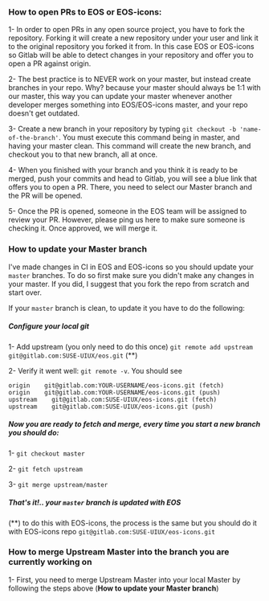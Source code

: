 ### How to open PRs to EOS or EOS-icons:

1- In order to open PRs in any open source project, you have to fork the repository. Forking it will create a new repository under your user and link it to the original repository you forked it from. In this case EOS or EOS-icons so Gitlab will be able to detect changes in your repository and offer you to open a PR against origin.

2- The best practice is to NEVER work on your master, but instead create branches in your repo. Why? because your master should always be 1:1 with our master, this way you can update your master whenever another developer merges something into EOS/EOS-icons master, and your repo doesn't get outdated.

3- Create a new branch in your repository by typing `git checkout -b 'name-of-the-branch'`. You must execute this command being in master, and having your master clean. This command will create the new branch, and checkout you to that new branch, all at once.

4- When you finished with your branch and you think it is ready to be merged, push your commits and head to Gitlab, you will see a blue link that offers you to open a PR. There, you need to select our Master branch and the PR will be opened.

5- Once the PR is opened, someone in the EOS team will be assigned to review your PR. However, please ping us here to make sure someone is checking it. Once approved, we will merge it.


### How to update your Master branch

I've made changes in CI in EOS and EOS-icons so you should update your `master` branches. To do so first make sure you didn't make any changes in your master. If you did, I suggest that you fork the repo from scratch and start over.

If your `master` branch is clean, to update it you have to do the following:

##### Configure your local git

1- Add upstream (you only need to do this once) `git remote add upstream git@gitlab.com:SUSE-UIUX/eos.git` (**)

2- Verify it went well: `git remote -v`. You should see

```
origin    git@gitlab.com:YOUR-USERNAME/eos-icons.git (fetch)
origin    git@gitlab.com:YOUR-USERNAME/eos-icons.git (push)
upstream    git@gitlab.com:SUSE-UIUX/eos-icons.git (fetch)
upstream    git@gitlab.com:SUSE-UIUX/eos-icons.git (push)
```

##### Now you are ready to fetch and merge, every time you start a new branch you should do:

1- `git checkout master`

2- `git fetch upstream`

3- `git merge upstream/master`

##### That's it!.. your `master` branch is updated with EOS

(**) to do this with EOS-icons, the process is the same but you should do it with EOS-icons repo `git@gitlab.com:SUSE-UIUX/eos-icons.git`

### How to merge Upstream Master into the branch you are currently working on

1- First, you need to merge Upstream Master into your local Master by following the steps above (**How to update your Master branch**)